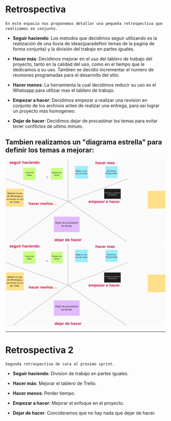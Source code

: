# Retrospectiva 
    En este espacio nos proponemos detallar una pequeña retrospectiva que realizamos en conjunto.
- **Seguir haciendo**: Los metodos que decidimos seguir utilizando es la realización de una lluvia de ideas(paradefinir temas de la pagina de forma conjunta) y la división del trabajo en partes iguales.

- **Hacer más**: Decidimos mejorar en el uso del tablero de trabajo del proyecto, tanto en la calidad del uso, como en el tiempo que le dedicamos a su uso. Tambien se decidio incrementar el numero de reuniones programadas para el desarrollo del sitio.

- **Hacer menos**: La herramienta la cual decidimos reducir su uso es el Whatsapp para utilizar mas el tablero de trabajo.

- **Empezar a hacer**: Decidimos empezar a realizar una revision en conjunto de los archivos antes de realizar una entrega, para asi lograr un proyecto mas homogeneo.

- **Dejar de hacer**: Decidimos dejar de procastinar los temas para evitar tener conflictos de ultimo minuto. 

## Tambien realizamos un "diagrama estrella" para definir los temas a mejorar:
![](./sprints/diagramaEstrella.png)![](./sprints/diagramaEstrella.png)

****************************************************************************************

# Retrospectiva 2
    Segunda retrospectiva de cara al proximo sprint.

- **Seguir haciendo**: 
    Division de trabajo en partes iguales.

- **Hacer más**: 
    Mejorar el tablero de Trello.

- **Hacer menos**: 
    Perder tiempo.

- **Empezar a hacer**: 
    Mejorar el enfoque en el proyecto.

- **Dejar de hacer**:
    Concideramos que no hay nada que dejar de hacer.